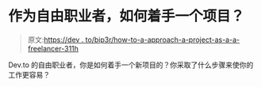 # 作为自由职业者，如何着手一个项目？

> 原文:[https://dev . to/bip3r/how-to-a-approach-a-project-as-a-a-freelancer-311h](https://dev.to/bip3r/how-to-a-approach-a-project-as-a-freelancer-311h)

Dev.to 的自由职业者，你是如何着手一个新项目的？你采取了什么步骤来使你的工作更容易？
